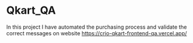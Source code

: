 # Qkart_QA
In this project I have automated the purchasing process and validate  the correct messages on website https://crio-qkart-frontend-qa.vercel.app/
